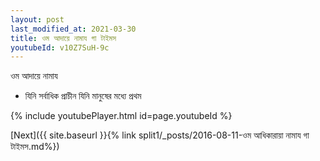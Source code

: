 ```yaml
---
layout: post
last_modified_at: 2021-03-30
title: ওম আদায়ে নামায গা টাইমস
youtubeId: v10Z7SuH-9c
---
```

 
 
 ওম আদায়ে নামায  
 
 -  যিনি সর্বাধিক প্রাচীন যিনি মানুষের মধ্যে প্রথম 
 
  
 
  
 
 
 
 
 
 


{% include youtubePlayer.html id=page.youtubeId %}
 
[Next]({{ site.baseurl }}{% link  split1/_posts/2016-08-11-ওম আধিকারায়া নামায গা টাইমস.md%})
 
